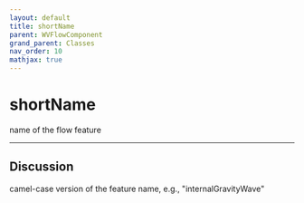 ```yaml
---
layout: default
title: shortName
parent: WVFlowComponent
grand_parent: Classes
nav_order: 10
mathjax: true
---
```


#  shortName

name of the flow feature


---

## Discussion

  camel-case version of the feature name, e.g., "internalGravityWave"
  
